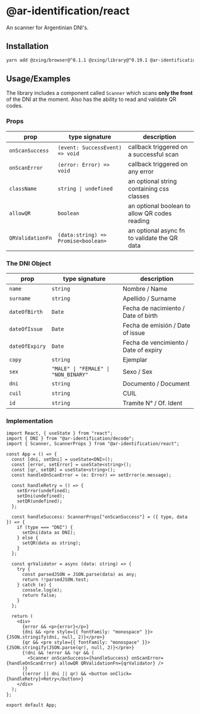 # @ar-identification/react

An scanner for Argentinian DNI's.

## Installation

```bash
yarn add @zxing/browser@^0.1.1 @zxing/library@^0.19.1 @ar-identification/decode@0.1.0 @ar-identification/react@0.2.0
```

## Usage/Examples

The library includes a component called `Scanner` which scans **only the front** of the DNI at the moment.
Also has the ability to read and validate QR codes.

### Props

| prop             | type signature                      | description                                   |
| ---------------- | ----------------------------------- | --------------------------------------------- |
| `onScanSuccess`  | `(event: SuccessEvent) => void`     | callback triggered on a successful scan       |
| `onScanError`    | `(error: Error) => void`            | callback triggered on any error               |
| `className`      | `string \| undefined`               | an optional string containing css classes     |
| `allowQR`        | `boolean`                           | an optional boolean to allow QR codes reading |
| `QRValidationFn` | `(data:string) => Promise<boolean>` | an optional async fn to validate the QR data  |

### The DNI Object

| prop           | type signature                       | description                           |
| -------------- | ------------------------------------ | ------------------------------------- |
| `name`         | `string`                             | Nombre / Name                         |
| `surname`      | `string`                             | Apellido / Surname                    |
| `dateOfBirth`  | `Date`                               | Fecha de nacimiento / Date of birth   |
| `dateOfIssue`  | `Date`                               | Fecha de emisión / Date of issue      |
| `dateOfExpiry` | `Date`                               | Fecha de vencimiento / Date of expiry |
| `copy`         | `string`                             | Ejemplar                              |
| `sex`          | `"MALE" \| "FEMALE" \| "NON_BINARY"` | Sexo / Sex                            |
| `dni`          | `string`                             | Documento / Document                  |
| `cuil`         | `string`                             | CUIL                                  |
| `id`           | `string`                             | Tramite N° / Of. Ident                |

### Implementation

```tsx
import React, { useState } from "react";
import { DNI } from "@ar-identification/decode";
import { Scanner, ScannerProps } from "@ar-identification/react";

const App = () => {
  const [dni, setDni] = useState<DNI>();
  const [error, setError] = useState<string>();
  const [qr, setQR] = useState<string>();
  const handleOnScanError = (e: Error) => setError(e.message);

  const handleRetry = () => {
    setError(undefined);
    setDni(undefined);
    setQR(undefined);
  };

  const handleSuccess: ScannerProps["onScanSuccess"] = ({ type, data }) => {
    if (type === "DNI") {
      setDni(data as DNI);
    } else {
      setQR(data as string);
    }
  };

  const qrValidator = async (data: string) => {
    try {
      const parsedJSON = JSON.parse(data) as any;
      return !!parsedJSON.test;
    } catch (e) {
      console.log(e);
      return false;
    }
  };

  return (
    <div>
      {error && <p>{error}</p>}
      {dni && <pre style={{ fontFamily: "monospace" }}>{JSON.stringify(dni, null, 2)}</pre>}
      {qr && <pre style={{ fontFamily: "monospace" }}>{JSON.stringify(JSON.parse(qr), null, 2)}</pre>}
      {!dni && !error && !qr && (
        <Scanner onScanSuccess={handleSuccess} onScanError={handleOnScanError} allowQR QRValidationFn={qrValidator} />
      )}
      {(error || dni || qr) && <button onClick={handleRetry}>Retry</button>}
    </div>
  );
};

export default App;
```

